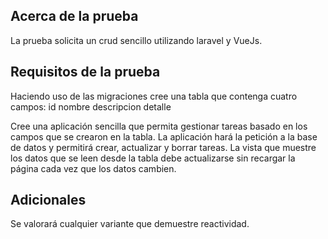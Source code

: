 ## Acerca de la prueba

La prueba solicita un crud sencillo utilizando laravel y VueJs.

## Requisitos de la prueba

Haciendo uso de las migraciones cree una tabla que contenga cuatro campos:
id
nombre
descripcion
detalle

Cree una aplicación sencilla que permita gestionar tareas basado en los campos que se crearon en la tabla.
La aplicación hará la petición a la base de datos y permitirá crear, actualizar y borrar tareas.
La vista que muestre los datos que se leen desde la tabla debe actualizarse sin recargar la página cada vez que los datos cambien.

## Adicionales

Se valorará cualquier variante que demuestre reactividad.

